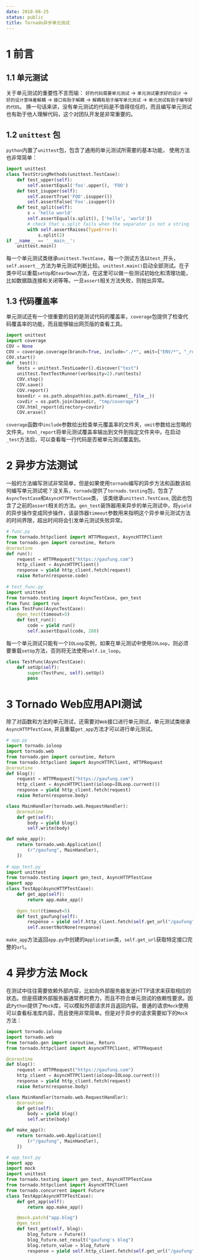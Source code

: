 ```yaml
---
date: 2018-08-25
status: public
title: Tornado异步单元测试
---
```


# 1 前言
## 1.1 单元测试
关于单元测试的重要性不言而喻： `好的代码需要单元测试` -> `单元测试要求好的设计` -> `好的设计意味着解耦` -> `接口有助于解耦` -> `解耦有助于编写单元测试` -> `单元测试有助于编写好的代码`。
换一句话来讲，没有单元测试的代码是不值得信任的，而且编写单元测试也有助于他人理解代码，这个对团队开发是非常重要的。
## 1.2 `unittest` 包
`python`内置了`unittest`包，包含了通用的单元测试所需要的基本功能， 使用方法也非常简单：
```python
import unittest
class TestStringMethods(unittest.TestCase):
    def test_upper(self):
        self.assertEqual('foo'.upper(), 'FOO')
    def test_isupper(self):
        self.assertTrue('FOO'.isupper())
        self.assertFalse('Foo'.isupper())
    def test_split(self):
        s = 'hello world'
        self.assertEqual(s.split(), ['hello', 'world'])
        # check that s.split fails when the separator is not a string
        with self.assertRaises(TypeError):
            s.split(2)
if __name__ == '__main__':
    unittest.main()
```
每一个单元测试类继承`unittest.TestCase`，每一个测试方法以`test_`开头，`self.assert__`方法为单元测试判断比较。`unittest.main()`启动全部测试。在子类中可以重载`setUp`和`tearDown`方法，在这里可以做一些测试初始化和清理功能，比如数据路连接和关闭等等。一旦`assert`相关方法失败，则抛出异常。
## 1.3 代码覆盖率
单元测试还有一个很重要的目的是测试代码的覆盖率，`coverage`包提供了检查代码覆盖率的功能，而且能够输出网页版的查看工具。
```python
import unittest
import coverage
COV = None
COV = coverage.coverage(branch=True, include="./*", omit=["ENV/*", "_run.py", "test/*", "pep8/*", "*/__init__.py"])
COV.start()
def _test():
    tests = unittest.TestLoader().discover("test")
    unittest.TextTestRunner(verbosity=2).run(tests)
    COV.stop()
    COV.save()
    COV.report()
    basedir = os.path.abspath(os.path.dirname(__file__))
    covdir = os.path.join(basedir, "tmp/coverage")
    COV.html_report(directory=covdir)
    COV.erase()
```
`coverage`函数中`include`参数给出检查单元覆盖率的文件夹，`omit`参数给出忽略的文件夹。`html_report`将单元测试覆盖率输出到文件到指定文件夹中。在启动`_test`方法后，可以查看每一行代码是否被单元测试覆盖到。
# 2 异步方法测试
一般的方法编写测试非常简单，但是如果使用`tornado`编写的异步方法和函数该如何编写单元测试呢？没关系，`tornado`提供了`tornado.testing`包，包含了`AsyncTestCase`和`AsyncHTTPTestCase`类， 该类继承`unittest.TestCase`, 因此也包含了之前的`assert`相关的方法。`gen_test`装饰器用来异步的单元测试中，将`yield`的异步操作变成同步操作，该装饰器`timeout`参数用来指明这个异步单元测试方法的时间界限，超出时间将会引发单元测试失败异常。
```python
# func.py
from tornado.httpclient import HTTPRequest, AsyncHTTPClient
from tornado.gen import coroutine, Return
@coroutine
def run():
    request = HTTPRequest("https://gaufung.com")
    http_client = AsyncHTTPClient()
    response = yield http_client.fetch(request)
    raise Return(response.code)
    
# test_func.py
import unittest
from tornado.testing import AsyncTestCase, gen_test
from func import run
class TestFunc(AsyncTestCase):
    @gen_test(timeout=5)
    def test_run():
        code = yield run()
        self.assertEqual(code, 200)
```
每一个单元测试只能有一个`IOLoop`实例，如果在单元测试中使用`IOLoop`，则必须要重载`setUp`方法，否则将无法使用`self.io_loop`。
```python
class TestFunc(AsyncTestCase):
    def setUp(self):
        super(TestFunc, self).setUp()
        pass
```
# 3 Tornado Web应用API测试
除了对函数和方法的单元测试，还需要对`Web`接口进行单元测试，单元测试类继承`AsyncHTTPTestCase`, 并且重载`get_app`方法才可以进行单元测试。
```python
# app.py
import tornado.ioloop
import tornado.web
from tornado.gen import coroutine, Return
from tornado.httpclient import AsyncHTTPClient, HTTPRequest
@coroutine
def blog():
    request = HTTPRequest("https://gaufung.com")
    http_client = AsyncHTTPClient(ioloop=IOLoop.current())
    response = yield http_client.fetch(request)
    raise Return(response.body)

class MainHandler(tornado.web.RequestHandler):
    @coroutine
    def get(self):
        body = yield blog()
        self.write(body)

def make_app():
    return tornado.web.Application([
        (r"/gaufung", MainHandler),
    ])
    
# app_test.py
import unittest
from tornado.testing import gen_test, AsyncHTTPTestCase
import app
class TestApp(AsyncHTTPTestCase):
    def get_app(self):
        return app.make_app()
    
    @gen_test(timeout=5)
    def test_gaufung(self):
        response = yield self.http_client.fetch(self.get_url("/gaufung"))
        self.assertNotNone(response)
```
`make_app`方法返回`app.py`中创建的`Application`类，`self.get_url`获取特定接口完整的`url`。

# 4 异步方法 Mock
在测试中往往需要依赖外部内容，比如向外部服务器发送HTTP请求来获取相应的状态。但是搭建外部服务器通常费时费力，而且不符合单元测试的依赖性要求。因此`Python`提供了`Mock`库，可以模拟外部请求并且返回内容。普通的请求`Mock`使用可以查看标准库内容，而且使用非常简单。但是对于异步的请求需要如下的`Mock`方法：
```python
import tornado.ioloop
import tornado.web
from tornado.gen import coroutine, Return
from tornado.httpclient import AsyncHTTPClient, HTTPRequest

@coroutine
def blog():
    request = HTTPRequest("https://gaufung.com")
    http_client = AsyncHTTPClient(ioloop=IOLoop.current())
    response = yield http_client.fetch(request)
    raise Return(response.body)

class MainHandler(tornado.web.RequestHandler):
    @coroutine
    def get(self):
        body = yield blog()
        self.write(body)

def make_app():
    return tornado.web.Application([
        (r"/gaufung", MainHandler),
    ])

# app_test.py
import app
import mock
import unittest
from tornado.testing import gen_test, AsyncHTTPTestCase
from tornado.httpclient import AsyncHTTPClient
from tornado.concurrent import Future
class TestApp(AsyncHTTPTestCase):
    def get_app(self):
        return app.make_app()

    @mock.patch("app.blog")
    @gen_test
    def test_get(self, blog):
        blog_future = Future()
        blog_future.set_result("gaufung's blog")
        blog.return_value = blog_future
        response = yield self.http_client.fetch(self.get_url("/gaufung")
```